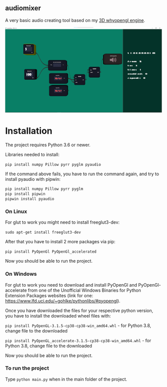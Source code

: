 ## audiomixer

A very basic audio creating tool based on my [3D whyopengl engine](https://github.com/sanyja2000/whyopengl).

![amplitude modulation with a sinewave and added delay effect](https://github.com/sanyja2000/audiomixer/blob/master/screenshots/scrn7.png?raw=true)


# Installation

The project requires Python 3.6 or newer.

Libraries needed to install:

```pip install numpy Pillow pyrr pyglm pyaudio```

If the command above fails, you have to run the command again, and try to install pyaudio with pipwin:
```
pip install numpy Pillow pyrr pyglm
pip install pipwin
pipwin install pyaudio
```

### On Linux
For glut to work you might need to install freeglut3-dev:

```sudo apt-get install freeglut3-dev```

After that you have to install 2 more packages via pip:

```pip install PyOpenGl PyOpenGl_accelerated```

Now you should be able to run the project.

### On Windows
For glut to work you need to download and install PyOpenGl and PyOpenGl-accelerate from one of the Unofficial Windows Binaries for Python Extension Packages websites
(link for one: https://www.lfd.uci.edu/~gohlke/pythonlibs/#pyopengl).

Once you have downloaded the files for your respective python version, you have to install the downloaded wheel files with:

`pip install PyOpenGL-3.1.5-cp38-cp38-win_amd64.whl` - for Python 3.8, change file to the downloaded

`pip install PyOpenGL_accelerate-3.1.5-cp38-cp38-win_amd64.whl` - for Python 3.8, change file to the downloaded

Now you should be able to run the project.

### To run the project
Type 
```python main.py```
when in the main folder of the project.